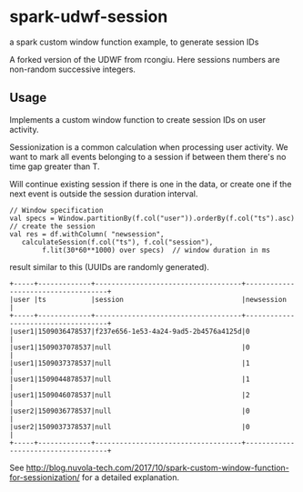 # spark-udwf-session
a spark custom window function example, to generate session IDs

A forked version of the UDWF from rcongiu. Here sessions numbers are non-random successive integers.

Usage
--------------------

Implements a custom window function to create session IDs on user activity.

Sessionization is a common calculation when processing user activity. We want to mark all events belonging to a session
if between them there's no time gap greater than T.

Will continue existing session if there is one in the data, or create one if the next event is 
outside the session duration interval. 


```
// Window specification
val specs = Window.partitionBy(f.col("user")).orderBy(f.col("ts").asc)
// create the session
val res = df.withColumn( "newsession", 
   calculateSession(f.col("ts"), f.col("session"), 
        f.lit(30*60**1000) over specs)  // window duration in ms

```

result similar to this (UUIDs are randomly generated).

```
+-----+-------------+------------------------------------+------------------------------------+
|user |ts           |session                             |newsession                          |
+-----+-------------+------------------------------------+------------------------------------+
|user1|1509036478537|f237e656-1e53-4a24-9ad5-2b4576a4125d|0                                   |
|user1|1509037078537|null                                |0                                   |
|user1|1509037378537|null                                |1                                   |
|user1|1509044878537|null                                |1                                   |
|user1|1509046078537|null                                |2                                   |
|user2|1509036778537|null                                |0                                   |
|user2|1509037378537|null                                |0                                   |
+-----+-------------+------------------------------------+------------------------------------+

```


See http://blog.nuvola-tech.com/2017/10/spark-custom-window-function-for-sessionization/ for 
a detailed explanation.
